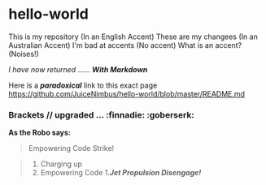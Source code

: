 # hello-world
This is my repository (In an English Accent)
These are my changees (In an Australian Accent)
I'm bad at accents (No accent)
What is an accent? (Noises!)

_I have now returned_
...... _**With Markdown**_

Here is a ___paradoxical___ link to this exact page https://github.com/JuiceNimbus/hello-world/blob/master/README.md

### Brackets // upgraded ... :finnadie: :goberserk:

**As the Robo says:**
>Empowering Code Strike!

>1. Charging up 
>1. Empowering Code
  1.___Jet Propulsion Disengage!___
